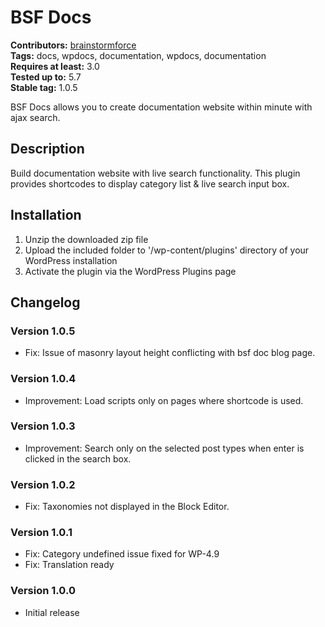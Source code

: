 # BSF Docs #
**Contributors:** [brainstormforce](https://profiles.wordpress.org/brainstormforce)  
**Tags:** docs, wpdocs, documentation, wpdocs, documentation  
**Requires at least:** 3.0    
**Tested up to:** 5.7  
**Stable tag:** 1.0.5  

BSF Docs allows you to create documentation website within minute with ajax search.

## Description ##

Build documentation website with live search functionality. This plugin provides shortcodes to display category list & live search input box.

## Installation ##

1. Unzip the downloaded zip file
2. Upload the included folder to '/wp-content/plugins' directory of your WordPress installation
3. Activate the plugin via the WordPress Plugins page

## Changelog ##

### Version 1.0.5 ###
- Fix: Issue of masonry layout height conflicting with bsf doc blog page.

### Version 1.0.4 ###
- Improvement: Load scripts only on pages where shortcode is used.

### Version 1.0.3 ###
- Improvement: Search only on the selected post types when enter is clicked in the search box.

### Version 1.0.2 ###
- Fix: Taxonomies not displayed in the Block Editor.

### Version 1.0.1 ###
- Fix: Category undefined issue fixed for WP-4.9 
- Fix: Translation ready

### Version 1.0.0 ###
- Initial release